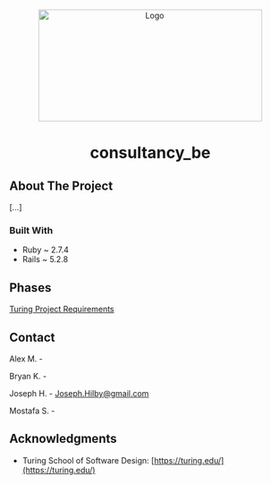 <a name="consultancy_be"></a>

<!-- PROJECT LOGO -->
<br />
<div align="center">
  <a href="https://github.com/josephhilby/consultancy_be">
    <img src="lib/assets/consultancy.png" alt="Logo" width="400" height="200">
  </a>

<h1 align="center">consultancy_be</h1>
</div>

<!-- ABOUT THE PROJECT -->
## About The Project

[...]

### Built With

* Ruby ~ 2.7.4
* Rails ~ 5.2.8

<!-- Phases -->
## Phases

[Turing Project Requirements](https://backend.turing.edu/module3/projects/consultancy/project_goals)

<!-- CONTACT -->
## Contact

Alex M. -

Bryan K. -

Joseph H. - Joseph.Hilby@gmail.com

Mostafa S. -

<!-- ACKNOWLEDGMENTS -->
## Acknowledgments

* Turing School of Software Design: [https://turing.edu/](https://turing.edu/)
